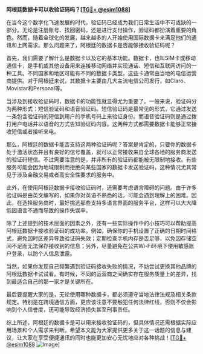 **阿根廷数据卡可以收验证码吗？[[TG💪+ @esim1088](https://t.me/s/esim1088)]**

在当今这个数字化飞速发展的时代，验证码已经成为我们日常生活中不可或缺的一部分。无论是注册账号、找回密码，还是进行支付操作，验证码都扮演着重要的角色。然而，随着全球化的发展，越来越多的人开始使用国际数据卡来满足他们的通讯和上网需求。那么问题来了，阿根廷的数据卡是否能够接收验证码呢？

首先，我们需要了解什么是数据卡以及它的基本功能。数据卡，也叫SIM卡或移动通信卡，是手机或其他设备用来连接移动网络并实现通话、短信和互联网访问的一种工具。不同国家和地区可能有不同的数据卡类型，这些卡通常由当地的电信运营商提供。对于阿根廷来说，其数据卡主要由几大主流电信公司发行，如Claro、Movistar和Personal等。

当涉及到接收验证码时，数据卡的功能性就显得尤为重要了。一般来说，验证码分为两种形式：短信验证码和语音验证码。短信验证码是最常见的形式，它通过发送一条包含验证码的短信到用户的手机号码上来验证身份。而语音验证码则是通过拨打用户电话并以语音的方式告知验证码内容。这两种方式都需要数据卡能够正常接收短信或者接听来电。

那么，阿根廷的数据卡能否支持这两种验证码呢？答案是肯定的，只要你的数据卡处于激活状态并且有良好的信号覆盖，就可以正常接收来自全球各地的服务商发送的验证码短信。不过需要注意的是，并非所有的验证码都能被无限制地接收。有些服务可能会因为地域限制而拒绝向某些国家的数据卡发送验证码，这种情况尤其常见于涉及金融交易或者高安全性要求的服务中。

此外，在使用阿根廷数据卡接收验证码时，还需要考虑语言障碍的问题。由于许多验证码是由英文编写的，如果你对英语不熟悉的话，可能会遇到理解上的困难。因此，在选择服务商时，最好挑选那些支持多语言界面的服务平台，这样可以大大降低因语言不通而导致的操作失误率。

除了上述提到的技术层面的因素之外，还有一些实际操作中的小技巧可以帮助提高阿根廷数据卡接收验证码的成功率。例如，确保你的手机设置了正确的日期时间格式，避免因时区差异导致验证码失效；定期检查手机内存是否足够，以免因存储空间不足而无法保存接收到的信息；另外，尽量避免在公共Wi-Fi环境下使用敏感账户登录，以防个人信息泄露。

当然，如果你发现自己频繁遇到验证码接收失败的情况，不妨尝试更换其他品牌的阿根廷数据卡试试看。有时候，不同的运营商之间确实存在服务质量上的差异，找到最适合自己的那一家才是关键所在。

最后要提醒大家的是，无论使用哪种数据卡，都必须遵守当地法律法规及相关条款规定。特别是在跨境通信方面，更应该注意不要触犯任何法律红线，否则不仅会影响到个人信誉度，还可能导致经济损失甚至刑事责任。

综上所述，阿根廷的数据卡是可以用来接收验证码的，但具体情况还需根据实际应用场景和个人需求来判断。希望本文能为大家提供更多关于这一话题的信息与建议，让大家在享受便捷通讯的同时也能更加安心无忧地应对各种挑战！[[TG💪+ @esim1088](https://t.me/s/esim1088) ![Image](https://i.postimg.cc/4NQfJmqS/Snipaste-2025-05-13-00-14-12.png)]